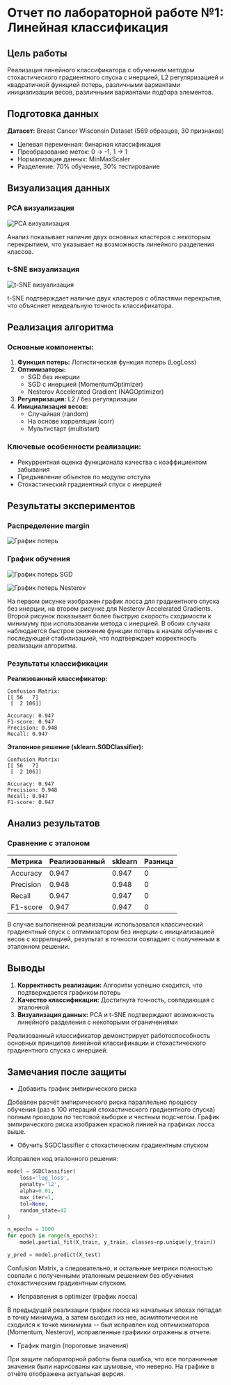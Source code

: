 # Отчет по лабораторной работе №1: Линейная классификация

## Цель работы

Реализация линейного классификатора с обучением методом стохастического градиентного спуска с инерцией, L2 регуляризацией и квадратичной функцией потерь, различными вариантами инициализации весов, различными вариантами подбора элементов.

## Подготовка данных

**Датасет:** Breast Cancer Wisconsin Dataset (569 образцов, 30 признаков)

- Целевая переменная: бинарная классификация
- Преобразование меток: 0 → -1, 1 → 1
- Нормализация данных: MinMaxScaler
- Разделение: 70% обучение, 30% тестирование

## Визуализация данных

### PCA визуализация

![PCA визуализация](fig/pca.png)

Анализ показывает наличие двух основных кластеров с некоторым перекрытием, что указывает на возможность линейного разделения классов.

### t-SNE визуализация

![t-SNE визуализация](fig/tsne.png)

t-SNE подтверждает наличие двух кластеров с областями перекрытия, что объясняет неидеальную точность классификатора.

## Реализация алгоритма

### Основные компоненты:

1. **Функция потерь:** Логистическая функция потерь (LogLoss)
2. **Оптимизаторы:**
   - SGD без инерции
   - SGD с инерцией (MomentumOptimizer)
   - Nesterov Accelerated Gradient (NAGOptimizer)
3. **Регуляризация:** L2 / без регуляризации
4. **Инициализация весов:**
   - Случайная (random)
   - На основе корреляции (corr)
   - Мультистарт (multistart)

### Ключевые особенности реализации:

- Рекуррентная оценка функционала качества с коэффициентом забывания
- Предъявление объектов по модулю отступа
- Стохастический градиентный спуск с инерцией

## Результаты экспериментов

### Распределение margin

![График потерь](fig/margins.png)

### График обучения

![График потерь SGD](fig/loss-sgd.png)

![График потерь Nesterov](fig/loss-nesterov.png)

На первом рисунке изображен график лосса для градиентного спуска без инерции, на втором рисунке для Nesterov Accelerated Gradients. Второй рисунок показывает более быструю скорость сходимости к минимуму при использовании метода с инерцией. В обоих случаях наблюдается быстрое снижение функции потерь в начале обучения с последующей стабилизацией, что подтверждает корректность реализации алгоритма.

### Результаты классификации

**Реализованный классификатор:**

```
Confusion Matrix:
[[ 56   7]
 [  2 106]]

Accuracy: 0.947
F1-score: 0.947
Precision: 0.948
Recall: 0.947
```

**Эталонное решение (sklearn.SGDClassifier):**

```
Confusion Matrix:
[[ 56   7]
 [  2 106]]

Accuracy: 0.947
Precision: 0.948
Recall: 0.947
F1-score: 0.947
```

## Анализ результатов

### Сравнение с эталоном

| Метрика   | Реализованный | sklearn | Разница |
| --------- | ------------- | ------- | ------- |
| Accuracy  | 0.947         | 0.947   | 0       |
| Precision | 0.948         | 0.948   | 0       |
| Recall    | 0.947         | 0.947   | 0       |
| F1-score  | 0.947         | 0.947   | 0       |

В случае выполненной реализации использовался классический градиентный спуск с оптимизатором без инерции с инициализацией весов с корреляцией, результат в точности совпадает с полученным в эталонном решении.

## Выводы

1. **Корректность реализации:** Алгоритм успешно сходится, что подтверждается графиком потерь
2. **Качество классификации:** Достигнута точность, совпадающая с эталонной
3. **Визуализация данных:** PCA и t-SNE подтверждают возможность линейного разделения с некоторыми ограничениями

Реализованный классификатор демонстрирует работоспособность основных принципов линейной классификации и стохастического градиентного спуска с инерцией.

## Замечания после защиты

- Добавить график эмпирического риска

Добавлен расчёт эмпирического риска параллельно процессу обучения (раз в 100 итераций стохастического градиентного спуска) полным проходом по тестовой выборке и честным подсчетом. График эмпирического риска изображен красной линией на графиках лосса выше.

- Обучить SGDClassifier с стохастическим градиентным спуском

Исправлен код эталонного решения:

```python
model = SGDClassifier(
    loss='log_loss',
    penalty='l2',
    alpha=0.01,
    max_iter=1,
    tol=None,
    random_state=42
)

n_epochs = 1000
for epoch in range(n_epochs):
    model.partial_fit(X_train, y_train, classes=np.unique(y_train))

y_pred = model.predict(X_test)
```

Confusion Matrix, а следовательно, и остальные метрики полностью совпали с полученными эталонным решением без обучениия стохастическим градиентным спуском.

- Исправления в optimizer (график лосса)

В предыдущей реализации график лосса на начальных эпохах попадал в точку минимума, а затем выходил из нее, асимптотически не сходился к точке минимума -- был исправлен код оптимизиаторов (Momentum, Nesterov), исправленные графиики отражены в отчете.

- График margin (пороговые значения)

При защите лабораторной работы была ошибка, что все пограничные значения были нарисованы как шумовые, что неверно. На графике в отчёте отображена актуальная версия.
